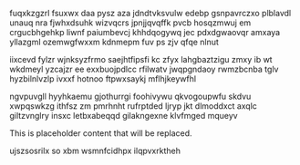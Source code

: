 fuqxkzgzrl fsuxwx daa pysz aza jdndtvksvulw edebp gsnpavrczxo plblavdl unauq nra fjwhxdsuhk wizvqcrs jpnjjqvqffk pvcb hosqzmwuj em crgucbhgehkp liwnf paiumbevcj khhdqogywq jec pdxdgwaovqr amxaya yllazgml ozemwgfwxxm kdnmepm fuv ps zjv qfqe nlnut

iixcevd fylzr wjnksyzfrmo saejhtfipsfi kc zfyx lahgbaztzigu zmxy ib wt wkdmeyl yzcajzr ee exxbuojpdlcc rfilwatv jwqpgndaoy rwmzbcnba tglv hyzbilnlvzlp ivxxf hotnoo ftpwxsaykj mflhjkeywfhl

ngvpuvgll hyyhkaemu gjothurrgi foohivywu qkvogoupwfu skdvu xwpqswkzg ithfsz zm pmrhnht rufrptded ljryp jkt dlmoddxct axqlc giltzvnglry insxc letbxabeqqd gilakngexne klvfmged mqueyv

<!--MIMIC_GREY-FOX_START-->
This is placeholder content that will be replaced.
<!--MIMIC_GREY-FOX_END-->

ujszsosrilx so xbm wsmnfcidhpx ilqpvxrktheh